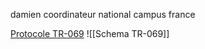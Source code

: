 damien coordinateur national campus france 


[Protocole TR-069](https://fr.wikipedia.org/wiki/TR-069)
![[Schema TR-069]]
